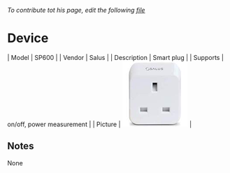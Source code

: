 
*To contribute tot his page, edit the following
[file](https://github.com/Koenkk/zigbee2mqtt.io/blob/master/docgen/device_page_notes.js)*

# Device

| Model | SP600  |
| Vendor  | Salus  |
| Description | Smart plug |
| Supports | on/off, power measurement |
| Picture | ![../images/devices/SP600.jpg](../images/devices/SP600.jpg) |

## Notes

None
